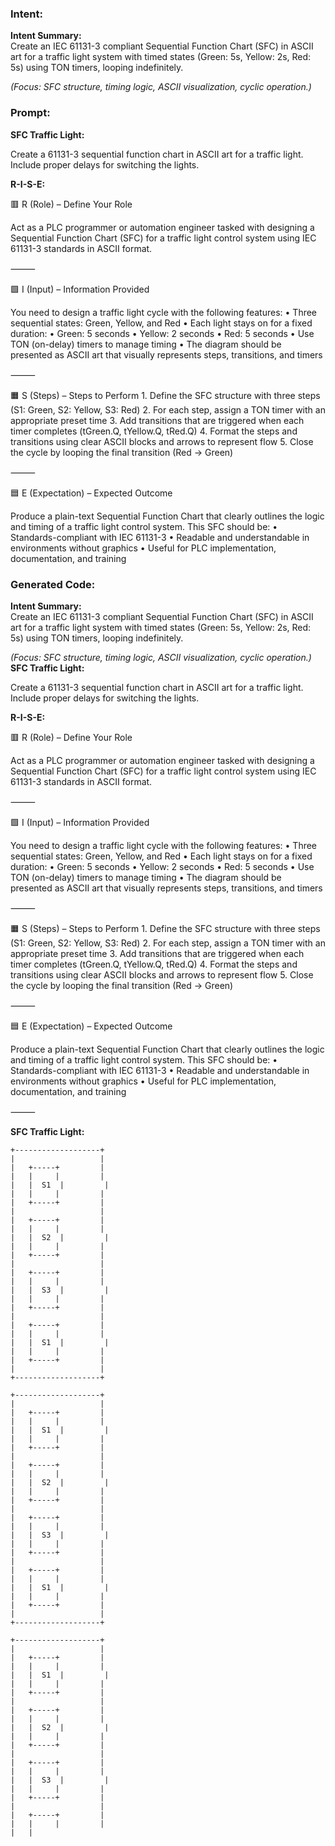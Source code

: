 ### Intent:
**Intent Summary:**  
Create an IEC 61131-3 compliant Sequential Function Chart (SFC) in ASCII art for a traffic light system with timed states (Green: 5s, Yellow: 2s, Red: 5s) using TON timers, looping indefinitely.  

*(Focus: SFC structure, timing logic, ASCII visualization, cyclic operation.)*

### Prompt:
**SFC Traffic Light:**

Create a 61131-3 sequential function chart in ASCII art for a traffic light. Include proper delays for switching the lights.

**R-I-S-E:**

🟥 R (Role) – Define Your Role

Act as a PLC programmer or automation engineer tasked with designing a Sequential Function Chart (SFC) for a traffic light control system using IEC 61131-3 standards in ASCII format.

⸻

🟩 I (Input) – Information Provided

You need to design a traffic light cycle with the following features:
	•	Three sequential states: Green, Yellow, and Red
	•	Each light stays on for a fixed duration:
	•	Green: 5 seconds
	•	Yellow: 2 seconds
	•	Red: 5 seconds
	•	Use TON (on-delay) timers to manage timing
	•	The diagram should be presented as ASCII art that visually represents steps, transitions, and timers

⸻

🟧 S (Steps) – Steps to Perform
	1.	Define the SFC structure with three steps (S1: Green, S2: Yellow, S3: Red)
	2.	For each step, assign a TON timer with an appropriate preset time
	3.	Add transitions that are triggered when each timer completes (tGreen.Q, tYellow.Q, tRed.Q)
	4.	Format the steps and transitions using clear ASCII blocks and arrows to represent flow
	5.	Close the cycle by looping the final transition (Red → Green)

⸻

🟦 E (Expectation) – Expected Outcome

Produce a plain-text Sequential Function Chart that clearly outlines the logic and timing of a traffic light control system. This SFC should be:
	•	Standards-compliant with IEC 61131-3
	•	Readable and understandable in environments without graphics
	•	Useful for PLC implementation, documentation, and training

### Generated Code:
**Intent Summary:**  
Create an IEC 61131-3 compliant Sequential Function Chart (SFC) in ASCII art for a traffic light system with timed states (Green: 5s, Yellow: 2s, Red: 5s) using TON timers, looping indefinitely.  

*(Focus: SFC structure, timing logic, ASCII visualization, cyclic operation.)*
**SFC Traffic Light:**

Create a 61131-3 sequential function chart in ASCII art for a traffic light. Include proper delays for switching the lights.

**R-I-S-E:**

🟥 R (Role) – Define Your Role

Act as a PLC programmer or automation engineer tasked with designing a Sequential Function Chart (SFC) for a traffic light control system using IEC 61131-3 standards in ASCII format.

⸻

🟩 I (Input) – Information Provided

You need to design a traffic light cycle with the following features:
	•	Three sequential states: Green, Yellow, and Red
	•	Each light stays on for a fixed duration:
	•	Green: 5 seconds
	•	Yellow: 2 seconds
	•	Red: 5 seconds
	•	Use TON (on-delay) timers to manage timing
	•	The diagram should be presented as ASCII art that visually represents steps, transitions, and timers

⸻

🟧 S (Steps) – Steps to Perform
	1.	Define the SFC structure with three steps (S1: Green, S2: Yellow, S3: Red)
	2.	For each step, assign a TON timer with an appropriate preset time
	3.	Add transitions that are triggered when each timer completes (tGreen.Q, tYellow.Q, tRed.Q)
	4.	Format the steps and transitions using clear ASCII blocks and arrows to represent flow
	5.	Close the cycle by looping the final transition (Red → Green)

⸻

🟦 E (Expectation) – Expected Outcome

Produce a plain-text Sequential Function Chart that clearly outlines the logic and timing of a traffic light control system. This SFC should be:
	•	Standards-compliant with IEC 61131-3
	•	Readable and understandable in environments without graphics
	•	Useful for PLC implementation, documentation, and training

⸻

**SFC Traffic Light:**

```plaintext
+-------------------+
|                   |
|   +-----+         |
|   |     |         |
|   |  S1  |         |
|   |     |         |
|   +-----+         |
|                   |
|   +-----+         |
|   |     |         |
|   |  S2  |         |
|   |     |         |
|   +-----+         |
|                   |
|   +-----+         |
|   |     |         |
|   |  S3  |         |
|   |     |         |
|   +-----+         |
|                   |
|   +-----+         |
|   |     |         |
|   |  S1  |         |
|   |     |         |
|   +-----+         |
|                   |
+-------------------+

+-------------------+
|                   |
|   +-----+         |
|   |     |         |
|   |  S1  |         |
|   |     |         |
|   +-----+         |
|                   |
|   +-----+         |
|   |     |         |
|   |  S2  |         |
|   |     |         |
|   +-----+         |
|                   |
|   +-----+         |
|   |     |         |
|   |  S3  |         |
|   |     |         |
|   +-----+         |
|                   |
|   +-----+         |
|   |     |         |
|   |  S1  |         |
|   |     |         |
|   +-----+         |
|                   |
+-------------------+

+-------------------+
|                   |
|   +-----+         |
|   |     |         |
|   |  S1  |         |
|   |     |         |
|   +-----+         |
|                   |
|   +-----+         |
|   |     |         |
|   |  S2  |         |
|   |     |         |
|   +-----+         |
|                   |
|   +-----+         |
|   |     |         |
|   |  S3  |         |
|   |     |         |
|   +-----+         |
|                   |
|   +-----+         |
|   |     |         |
|   |
